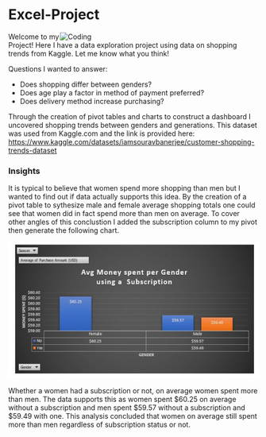 # Excel-Project

<img align="right" alt="Coding" width="400" src="https://gifdb.com/images/high/happy-snoopy-grocery-shopping-7r6y9eqq4mi5tgsp.gif">



Welcome to my Project! Here I have a data exploration project using data on shopping trends from Kaggle.  Let me know what you think!

Questions I wanted to answer:
- Does shopping differ between genders?
- Does age play a factor in method of payment preferred? 
- Does delivery method increase purchasing? 

Through the creation of pivot tables and charts to construct a dashboard I uncovered shopping trends between genders and generations. This dataset was used from Kaggle.com and the link is provided here: https://www.kaggle.com/datasets/iamsouravbanerjee/customer-shopping-trends-dataset

### Insights 

It is typical to believe that women spend more shopping than men but I wanted to find out if data actually supports this idea. By the creation of a pivot table to sythesize male and female average shopping totals one could see that women did in fact spend more than men on average. To cover other angles of this conclustion I added the subscription column to my pivot then generate the following chart. 

![First Graph](https://github.com/Alex-57Soto/Excel-Shopping-Dashboard/blob/main/Men%20V%20Women.JPG)

Whether a women had a subscription or not, on average women spent more than men. The data supports this as women spent $60.25 on average without a subscription and men spent $59.57 without a subscription and $59.49 with one. This analysis concluded that women on average still spent more than men regardless of subscription status or not. 


